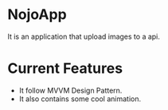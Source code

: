 # NojoApp
It is an application that upload images to a api.
# Current Features
* It follow MVVM Design Pattern.
* It also contains some cool animation.